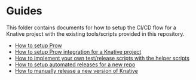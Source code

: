 # Guides

This folder contains documents for how to setup the CI/CD flow for a Knative
project with the existing tools/scripts provided in this repository.

- [How to setup Prow](./prow_setup.md)
- [How to setup Prow integration for a Knative project](./prow_knative_setup.md)
- [How to implement your own test/release scripts with the helper scripts](../scripts)
- [How to setup automated releases for a new repo](./release_setup.md)
- [How to manually release a new version of Knative](./manual_release.md)
